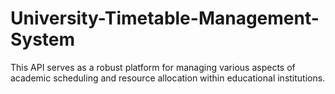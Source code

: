 # University-Timetable-Management-System
This API serves as a robust platform for managing various aspects of academic scheduling and resource allocation within educational institutions.
